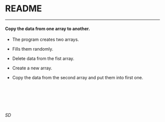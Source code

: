 # README
---

#### Copy the data from one array to another.


* The program creates two arrays. 

* Fills them randomly.

* Delete data from the fist array.

* Create a new array.

* Copy the data from the second array and put them into first one.<br/><br/><br/><br/><br/><br/>

###### SD